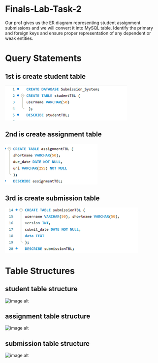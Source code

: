 # Finals-Lab-Task-2

Our prof gives us the ER diagram representing student assignment submissions and we will convert it into MySQL
table. Identify the primary and foreign keys and ensure proper representation of any dependent or weak entities.

# Query Statements

## 1st is create student table
![image alt](https://github.com/CarlosA012/Finals-Lab-Task-2/blob/c98dc36b7a2c115acca17cb7a0179d610d701835/images/create%20student%20table%20f2.png)

## 2nd is create assignment table
![image alt](https://github.com/CarlosA012/Finals-Lab-Task-2/blob/c98dc36b7a2c115acca17cb7a0179d610d701835/images/create%20assignment%20table%20f2.png)

## 3rd is create submission table
![image alt](https://github.com/CarlosA012/Finals-Lab-Task-2/blob/c98dc36b7a2c115acca17cb7a0179d610d701835/images/create%20submission%20table%20f2.png)


# Table Structures

## student table structure
![image alt]()

## assignment table structure
![image alt]()

## submission table structure
![image alt]()

